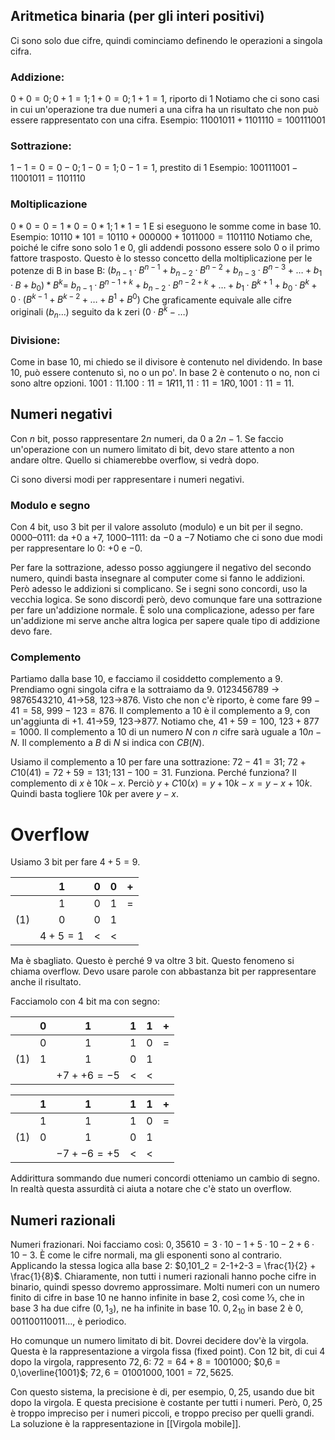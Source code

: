 ## Aritmetica binaria (per gli interi positivi)
Ci sono solo due cifre, quindi cominciamo definendo le operazioni a singola cifra.

### Addizione:
$0+0=0; 0+1=1; 1+0=0; 1+1=1$, riporto di 1
Notiamo che ci sono casi in cui un'operazione tra due numeri a una cifra ha un risultato che non può essere rappresentato con una cifra.
Esempio: $11001011+1101110=100111001$

### Sottrazione:
$1-1=0=0-0; 1-0=1; 0-1=1$, prestito di 1
Esempio: $100111001-11001011=1101110$

### Moltiplicazione
$0*0=0=1*0=0*1; 1*1=1$
E si eseguono le somme come in base 10.
Esempio: $10110*101=10110+000000+1011000=1101110$
Notiamo che, poiché le cifre sono solo 1 e 0, gli addendi possono essere solo 0 o il primo fattore trasposto.
Questo è lo stesso concetto della moltiplicazione per le potenze di B in base B:
	$(b_{n-1}·B^{n-1}+b_{n-2}·B^{n-2}+b_{n-3}·B^{n-3}+…+b_1·B+b_0)*B^k=$
	$b_{n-1}·B^{n-1+k}+b_{n-2}·B^{n-2+k}+…+b_1·B^{k+1}+b_0·B^k+0·(B^{k-1}+B^{k-2}+…+B^1+B^0)$
Che graficamente equivale alle cifre originali ($b_n…$) seguito da k zeri ($0·B^k-…$)

### Divisione:
Come in base 10, mi chiedo se il divisore è contenuto nel dividendo.
In base 10, può essere contenuto sì, no o un po'.
In base 2 è contenuto o no, non ci sono altre opzioni.
$1001:11. 100:11=1R11, 11:11=1R0, 1001:11= 11$.

## Numeri negativi

Con $n$ bit, posso rappresentare $2n$ numeri, da $0$ a $2n-1$.
Se faccio un'operazione con un numero limitato di bit, devo stare attento a non andare oltre.
Quello si chiamerebbe overflow, si vedrà dopo.

Ci sono diversi modi per rappresentare i numeri negativi.
### Modulo e segno

Con 4 bit, uso 3 bit per il valore assoluto (modulo) e un bit per il segno.
$0000–0111$: da $+0$ a $+7$, $1000–1111$: da $-0$ a $-7$
Notiamo che ci sono due modi per rappresentare lo 0: $+0$ e $-0$.

Per fare la sottrazione, adesso posso aggiungere il negativo del secondo numero, quindi basta insegnare al computer come si fanno le addizioni.
Però adesso le addizioni si complicano.
Se i segni sono concordi, uso la vecchia logica.
Se sono discordi però, devo comunque fare una sottrazione per fare un'addizione normale.
È solo una complicazione, adesso per fare un'addizione mi serve anche altra logica per sapere quale tipo di addizione devo fare.
### Complemento

Partiamo dalla base 10, e facciamo il cosiddetto complemento a 9.
Prendiamo ogni singola cifra e la sottraiamo da $9$.
$0123456789$ -> $9876543210$, $41$->$58$, $123$->$876$.
Visto che non c'è riporto, è come fare $99-41=58$, $999-123=876$.
Il complemento a 10 è il complemento a 9, con un'aggiunta di $+1$.
$41$->$59$, $123$->$877$.
Notiamo che, $41+59=100$, $123+877=1000$.
Il complemento a 10 di un numero $N$ con $n$ cifre sarà uguale a $10n-N$.
Il complemento a $B$ di $N$ si indica con $CB(N)$.

Usiamo il complemento a 10 per fare una sottrazione:
$72-41=31$;
$72+C10(41) = 72+59 = 131; 131-100 = 31$.
Funziona.
Perché funziona?
Il complemento di $x$ è $10k-x$. Perciò $y+C10(x)=y+10k-x=y-x+10k$.
Quindi basta togliere $10k$ per avere $y-x$.

# Overflow

Usiamo 3 bit per fare $4+5=9$.

|       |   $1$   | $0$ | $0$ | $+$ |
| :---: | :-----: | :-: | :-: | :-: |
|       |   $1$   | $0$ | $1$ | $=$ |
| $(1)$ |   $0$   | $0$ | $1$ |     |
|       | $4+5=1$ |  <  |  <  |     |

Ma è sbagliato.
Questo è perché 9 va oltre 3 bit.
Questo fenomeno si chiama overflow.
Devo usare parole con abbastanza bit per rappresentare anche il risultato.

Facciamolo con 4 bit ma con segno:

|       | $0$ |      $1$       | $1$ | $1$ | $+$ |
| :---: | :-: | :------------: | :-: | :-: | :-: |
|       | $0$ |      $1$       | $1$ | $0$ | $=$ |
| $(1)$ | $1$ |      $1$       | $0$ | $1$ |     |
|       |     | $+7 + +6 = -5$ |  <  |  <  |     |

|       | $1$ |      $1$       | $1$ | $1$ | $+$ |
| :---: | :-: | :------------: | :-: | :-: | :-: |
|       | $1$ |      $1$       | $1$ | $0$ | $=$ |
| $(1)$ | $0$ |      $1$       | $0$ | $1$ |     |
|       |     | $-7 + -6 = +5$ |  <  |  <  |     |

Addirittura sommando due numeri concordi otteniamo un cambio di segno.
In realtà questa assurdità ci aiuta a notare che c'è stato un overflow.

## Numeri razionali

Numeri frazionari.
Noi facciamo così: $0,35610 = 3·10-1+5·10-2+6·10-3$.
È come le cifre normali, ma gli esponenti sono al contrario.
Applicando la stessa logica alla base 2: $0,101_2 = 2-1+2-3 = \frac{1}{2} + \frac{1}{8}$.
Chiaramente, non tutti i numeri razionali hanno poche cifre in binario, quindi spesso dovremo approssimare.
Molti numeri con un numero finito di cifre in base 10 ne hanno infinite in base 2, così come ⅓, che in base 3 ha due cifre ($0,1_3$), ne ha infinite in base 10.
$0,2_{10}$ in base 2 è $0,001100110011…$, è periodico.

Ho comunque un numero limitato di bit.
Dovrei decidere dov'è la virgola. Questa è la rappresentazione a virgola fissa (fixed point).
Con 12 bit, di cui 4 dopo la virgola, rappresento $72,6$:
$72 = 64+8 = 1001000$;
$0,6 = 0,\overline{1001}$;
$72,6 = 01001000,1001 = 72,5625$.

Con questo sistema, la precisione è di, per esempio, $0,25$, usando due bit dopo la virgola.
E questa precisione è costante per tutti i numeri.
Però, $0,25$ è troppo impreciso per i numeri piccoli, e troppo preciso per quelli grandi.
La soluzione è la rappresentazione in [[Virgola mobile]].